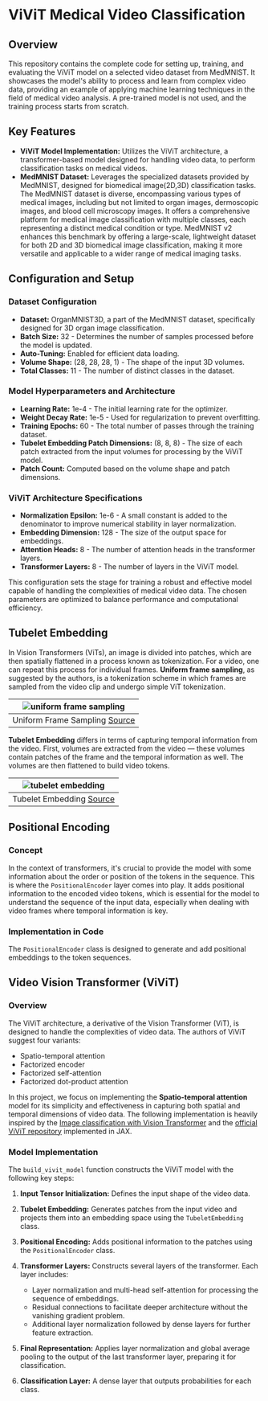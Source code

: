 # ViViT Medical Video Classification

## Overview

This repository contains the complete code for setting up, training, and evaluating the ViViT model on a selected video dataset from MedMNIST. It showcases the model's ability to process and learn from complex video data, providing an example of applying machine learning techniques in the field of medical video analysis. A pre-trained model is not used, and the training process starts from scratch.

## Key Features

- **ViViT Model Implementation:** Utilizes the ViViT architecture, a transformer-based model designed for handling video data, to perform classification tasks on medical videos.
- **MedMNIST Dataset:** Leverages the specialized datasets provided by MedMNIST, designed for biomedical image(2D,3D) classification tasks. The MedMNIST dataset is diverse, encompassing various types of medical images, including but not limited to organ images, dermoscopic images, and blood cell microscopy images. It offers a comprehensive platform for medical image classification with multiple classes, each representing a distinct medical condition or type. MedMNIST v2 enhances this benchmark by offering a large-scale, lightweight dataset for both 2D and 3D biomedical image classification, making it more versatile and applicable to a wider range of medical imaging tasks.

## Configuration and Setup

### Dataset Configuration
- **Dataset:** OrganMNIST3D, a part of the MedMNIST dataset, specifically designed for 3D organ image classification.
- **Batch Size:** 32 - Determines the number of samples processed before the model is updated.
- **Auto-Tuning:** Enabled for efficient data loading.
- **Volume Shape:** (28, 28, 28, 1) - The shape of the input 3D volumes.
- **Total Classes:** 11 - The number of distinct classes in the dataset.

### Model Hyperparameters and Architecture
- **Learning Rate:** 1e-4 - The initial learning rate for the optimizer.
- **Weight Decay Rate:** 1e-5 - Used for regularization to prevent overfitting.
- **Training Epochs:** 60 - The total number of passes through the training dataset.
- **Tubelet Embedding Patch Dimensions:** (8, 8, 8) - The size of each patch extracted from the input volumes for processing by the ViViT model.
- **Patch Count:** Computed based on the volume shape and patch dimensions.

### ViViT Architecture Specifications
- **Normalization Epsilon:** 1e-6 - A small constant is added to the denominator to improve numerical stability in layer normalization.
- **Embedding Dimension:** 128 - The size of the output space for embeddings.
- **Attention Heads:** 8 - The number of attention heads in the transformer layers.
- **Transformer Layers:** 8 - The number of layers in the ViViT model.

This configuration sets the stage for training a robust and effective model capable of handling the complexities of medical video data. The chosen parameters are optimized to balance performance and computational efficiency.

## Tubelet Embedding

In Vision Transformers (ViTs), an image is divided into patches, which are then spatially flattened in a process known as tokenization. For a video, one can repeat this process for individual frames. **Uniform frame sampling**, as suggested by the authors, is a tokenization scheme in which frames are sampled from the video clip and undergo simple ViT tokenization.

| ![uniform frame sampling](https://i.imgur.com/aaPyLPX.png) |
| :--: |
| Uniform Frame Sampling [Source](https://arxiv.org/abs/2103.15691) |

**Tubelet Embedding** differs in terms of capturing temporal information from the video. First, volumes are extracted from the video — these volumes contain patches of the frame and the temporal information as well. The volumes are then flattened to build video tokens.

| ![tubelet embedding](https://i.imgur.com/9G7QTfV.png) |
| :--: |
| Tubelet Embedding [Source](https://arxiv.org/abs/2103.15691) |

## Positional Encoding

### Concept
In the context of transformers, it's crucial to provide the model with some information about the order or position of the tokens in the sequence. This is where the `PositionalEncoder` layer comes into play. It adds positional information to the encoded video tokens, which is essential for the model to understand the sequence of the input data, especially when dealing with video frames where temporal information is key.

### Implementation in Code
The `PositionalEncoder` class is designed to generate and add positional embeddings to the token sequences.

## Video Vision Transformer (ViViT)

### Overview
The ViViT architecture, a derivative of the Vision Transformer (ViT), is designed to handle the complexities of video data. The authors of ViViT suggest four variants:

- Spatio-temporal attention
- Factorized encoder
- Factorized self-attention
- Factorized dot-product attention

In this project, we focus on implementing the **Spatio-temporal attention** model for its simplicity and effectiveness in capturing both spatial and temporal dimensions of video data. The following implementation is heavily inspired by the [Image classification with Vision Transformer](https://keras.io/examples/vision/image_classification_with_vision_transformer/) and the [official ViViT repository](https://github.com/google-research/scenic/tree/main/scenic/projects/vivit) implemented in JAX.

### Model Implementation

The `build_vivit_model` function constructs the ViViT model with the following key steps:

1. **Input Tensor Initialization:** Defines the input shape of the video data.
2. **Tubelet Embedding:** Generates patches from the input video and projects them into an embedding space using the `TubeletEmbedding` class.
3. **Positional Encoding:** Adds positional information to the patches using the `PositionalEncoder` class.
4. **Transformer Layers:** Constructs several layers of the transformer. Each layer includes:
   - Layer normalization and multi-head self-attention for processing the sequence of embeddings.
   - Residual connections to facilitate deeper architecture without the vanishing gradient problem.
   - Additional layer normalization followed by dense layers for further feature extraction.

5. **Final Representation:** Applies layer normalization and global average pooling to the output of the last transformer layer, preparing it for classification.
6. **Classification Layer:** A dense layer that outputs probabilities for each class.



